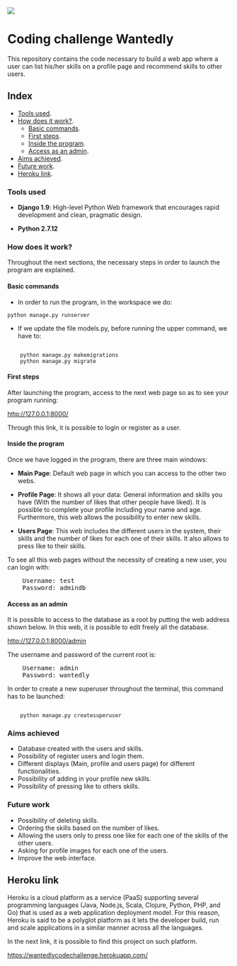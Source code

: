 ![](https://dubpy8abnqmkw.cloudfront.net/images/feeds/clark_lp/logos/wantedly.png)

# Coding challenge Wantedly

This repository contains the code necessary to build a web app where a user can list his/her skills on a profile page and recommend skills to other users.

## Index

- [Tools used](#tools-used).
- [How does it work?](#how-it-works).
  - [Basic commands](#basic-commands).
  - [First steps](#first-steps).
  - [Inside the program](#inside-program).
  - [Access as an admin](#access-admin).
- [Aims achieved](#aims-achieved).
- [Future work](#future-work).
- [Heroku link](#heroku-link).

### Tools used

- **Django 1.9**: High-level Python Web framework that encourages rapid development and clean, pragmatic design.

- **Python 2.7.12**

### How does it work?

Throughout the next sections, the necessary steps in order to launch the program are explained.

#### Basic commands

- In order to run the program, in the workspace we do:

<pre><code>python manage.py runserver</code></pre>

- If we update the file models.py, before running the upper command, we have to:

<pre><code>
	python manage.py makemigrations
	python manage.py migrate
</code></pre>

#### First steps

After launching the program, access to the next web page so as to see your program running:

http://127.0.0.1:8000/

Through this link, it is possible to login or register as a user.

#### Inside the program

Once we have logged in the program, there are three main windows:

- **Main Page**: Default web page in which you can access to the other two webs.

- **Profile Page**: It shows all your data: General information and skills you have (With the number of likes that other people have liked). It is possible to complete your profile including your name and age. Furthermore, this web allows the possibility to enter new skills.

- **Users Page**: This web includes the different users in the system, their skills and the number of likes for each one of their skills. It also allows to press like to their skills.

To see all this web pages without the necessity of creating a new user, you can login with:

<pre>
	Username: test
	Password: admindb
</pre>

#### Access as an admin

It is possible to access to the database as a root by putting the web address shown below. In this web, it is possible to edit freely all the database.

http://127.0.0.1:8000/admin

The username and password of the current root is:

<pre>
	Username: admin
	Password: wantedly
</pre>

In order to create a new superuser throughout the terminal, this command has to be launched:

<pre><code>
	python manage.py createsuperuser
</code></pre>

### Aims achieved

- Database created with the users and skills.
- Possibility of register users and login them.
- Different displays (Main, profile and users page) for different functionalities.
- Possibility of adding in your profile new skills.
- Possibility of pressing like to others skills.

### Future work

- Possibility of deleting skills.
- Ordering the skills based on the number of likes.
- Allowing the users only to press one like for each one of the skills of the other users.
- Asking for profile images for each one of the users.
- Improve the web interface.

## Heroku link

Heroku is a cloud platform as a service (PaaS) supporting several programming languages (Java, Node.js, Scala, Clojure, Python, PHP, and Go) that is used as a web application deployment model. For this reason, Heroku is said to be a polyglot platform as it lets the developer build, run and scale applications in a similar manner across all the languages.

In the next link, it is possible to find this project on such platform.

https://wantedlycodechallenge.herokuapp.com/
